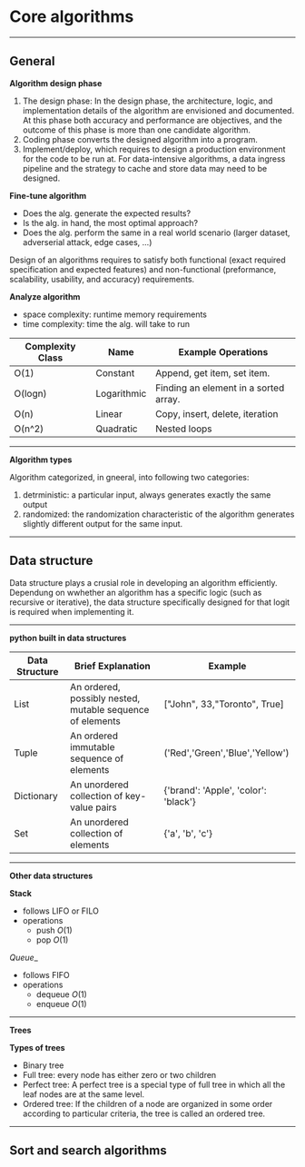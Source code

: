 # Core algorithms


--- 

## General

__Algorithm design phase__

1. The design phase: In the design phase, the architecture, logic, and implementation details of the algorithm are envisioned and documented. At this phase both accuracy and performance are objectives, and the outcome of this phase is more than one candidate algorithm.
2. Coding phase converts the designed algorithm into a program.
3. Implement/deploy, which requires to design a production environment for the code to be run at. For data-intensive algorithms, a data ingress pipeline and the strategy to cache and store data may need to be designed.

__Fine-tune algorithm__
- Does the alg. generate the expected results?
- Is the alg. in hand, the most optimal approach?
- Does the alg. perform the same in a real world scenario (larger dataset, adverserial attack, edge cases, ...)

Design of an algorithms requires to satisfy both functional (exact required specification and expected features) and non-functional (preformance, scalability, usability, and accuracy) requirements.


__Analyze algorithm__
- space complexity: runtime memory requirements 
- time complexity: time the alg. will take to run

| Complexity Class | Name        | Example Operations                    |
|------------------|-------------|---------------------------------------|
| O(1)             | Constant    | Append, get item, set item.           |
| O(logn)          | Logarithmic | Finding an element in a sorted array. |
| O(n)             | Linear      | Copy, insert, delete, iteration       |
| O(n^2)            | Quadratic   | Nested loops                          |

---

__Algorithm types__

Algorithm categorized, in gneeral, into following two categories:
1. detrministic: a particular input, always generates exactly the same output
2. randomized: the randomization characteristic of the algorithm generates slightly different output for the same input.

--- 

## Data structure

Data structure plays a crusial role in developing an algorithm efficiently. Dependung on wwhether an algorithm has a specific logic (such as recursive or iterative), the data structure specifically designed for that logit is required when implementing it. 

---

__python built in data structures__

| Data Structure | Brief Explanation                                         | Example                              |
|----------------|-----------------------------------------------------------|--------------------------------------|
| List           | An ordered, possibly nested, mutable sequence of elements | ["John", 33,"Toronto", True]         |
| Tuple          | An ordered immutable sequence of elements                 | ('Red','Green','Blue','Yellow')      |
| Dictionary     | An unordered collection of key-value pairs                | {'brand': 'Apple', 'color': 'black'} |
| Set            | An unordered collection of elements                       | {'a', 'b', 'c'}                      |

---

__Other data structures__

__Stack__
- follows LIFO or FILO
- operations
  - push $O(1)$
  - pop $O(1)$

_Queue__
- follows FIFO
- operations
  - dequeue $O(1)$
  - enqueue $O(1)$

---
__Trees__

__Types of trees__
- Binary tree
- Full tree: every node has either zero or two children
- Perfect tree: A perfect tree is a special type of full tree in which all the leaf nodes are at the same level. 
- Ordered tree:  If the children of a node are organized in some order according to particular criteria, the tree is called an ordered tree.
 
---
## Sort and search algorithms

